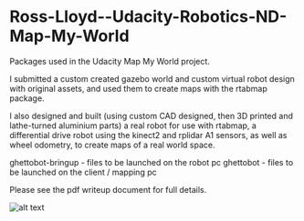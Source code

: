 # Ross-Lloyd--Udacity-Robotics-ND-Map-My-World

Packages used in the Udacity Map My World project. 

I submitted a custom created gazebo world and custom virtual robot design with original assets, and used them to create maps with the rtabmap package.

I also designed and built (using custom CAD designed, then 3D printed and lathe-turned aluminium parts) a real robot for use with rtabmap, a differential drive robot using the kinect2 and rplidar A1 sensors, as well as wheel odometry, to create maps of a real world space.

ghettobot-bringup - files to be launched on the robot pc
ghettobot - files to be launched on the client / mapping pc

Please see the pdf writeup document for full details.


![alt text](https://github.com/RossPLloyd/Ross-Lloyd--Udacity-Robotics-ND-Map-My_World/blob/master/gbot-profile.png)
